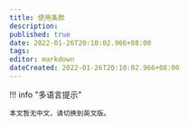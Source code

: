 ```yaml
---
title: 使用条款
description:
published: true
date: 2022-01-26T20:10:02.966+08:00
tags:
editor: markdown
dateCreated: 2022-01-26T20:10:02.966+08:00
---
```


!!! info "多语言提示"

    本文暂无中文，请切换到英文版。
